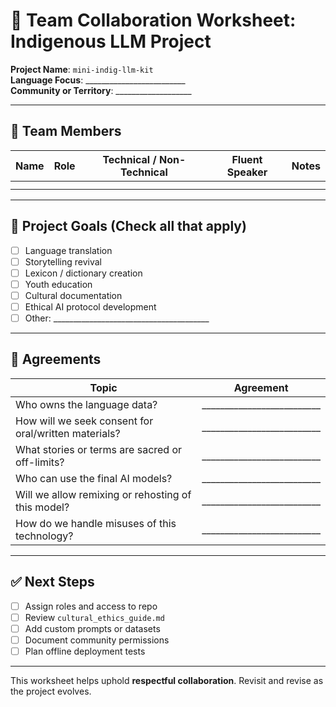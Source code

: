 # 🧩 Team Collaboration Worksheet: Indigenous LLM Project

**Project Name**: `mini-indig-llm-kit`  
**Language Focus**: _________________________  
**Community or Territory**: ___________________

---

## 👥 Team Members

| Name | Role | Technical / Non-Technical | Fluent Speaker | Notes |
|------|------|----------------------------|----------------|-------|
|      |      |                            |                |       |
|      |      |                            |                |       |

---

## 🎯 Project Goals (Check all that apply)

- [ ] Language translation
- [ ] Storytelling revival
- [ ] Lexicon / dictionary creation
- [ ] Youth education
- [ ] Cultural documentation
- [ ] Ethical AI protocol development
- [ ] Other: _______________________________________

---

## 🧾 Agreements

| Topic | Agreement |
|-------|-----------|
| Who owns the language data? | __________________________ |
| How will we seek consent for oral/written materials? | __________________________ |
| What stories or terms are sacred or off-limits? | __________________________ |
| Who can use the final AI models? | __________________________ |
| Will we allow remixing or rehosting of this model? | __________________________ |
| How do we handle misuses of this technology? | __________________________ |

---

## ✅ Next Steps

- [ ] Assign roles and access to repo
- [ ] Review `cultural_ethics_guide.md`
- [ ] Add custom prompts or datasets
- [ ] Document community permissions
- [ ] Plan offline deployment tests

---

This worksheet helps uphold **respectful collaboration**. Revisit and revise as the project evolves.

